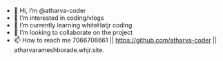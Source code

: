 - 👋 Hi, I’m @atharva-coder
- 👀 I’m interested in coding/vlogs
- 🌱 I’m currently learning whiteHatjr coding
- 💞️ I’m looking to collaborate on the project
- 📫 How to reach me 7066708661 || https://github.com/atharva-coder || atharvarameshborade.whjr.site.

<!---
atharva-coder/atharva-coder is a ✨ special ✨ repository because its `README.md` (this file) appears on your GitHub profile.
You can click the Preview link to take a look at your changes.
--->
